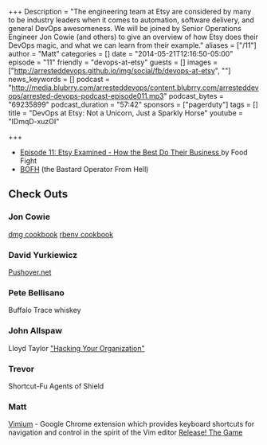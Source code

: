 +++
Description = "The engineering team at Etsy are considered by many to be industry leaders when it comes to automation, software delivery, and general DevOps awesomeness. We will be joined by Senior Operations Engineer Jon Cowie (and others) to give an overview of how Etsy does their DevOps magic, and what we can learn from their example."
aliases = ["/11"]
author = "Matt"
categories = []
date = "2014-05-21T12:16:50-05:00"
episode = "11"
friendly = "devops-at-etsy"
guests = []
images = ["http://arresteddevops.github.io/img/social/fb/devops-at-etsy", ""]
news_keywords = []
podcast = "http://media.blubrry.com/arresteddevops/content.blubrry.com/arresteddevops/arrested-devops-podcast-episode011.mp3"
podcast_bytes = "69235899"
podcast_duration = "57:42"
sponsors = ["pagerduty"]
tags = []
title = "DevOps at Etsy: Not a Unicorn, Just a Sparkly Horse"
youtube = "IDmqD-xuzOI"

+++

<ul>
	<li><a href="http://foodfightshow.org/2012/05/episode-11-etsy-examined-how-best-do.html" target="_blank">Episode 11: Etsy Examined - How the Best Do Their Business </a>by Food Fight</li>
	<li><a href="http://bofh.ntk.net/BOFH/" target="_blank">BOFH</a> (the Bastard Operator From Hell)</li>
</ul>

<h2>Check Outs</h2>
<h3>Jon Cowie</h3>
<a href="http://community.opscode.com/cookbooks/dmg">dmg cookbook</a>
<a href="http://community.opscode.com/cookbooks/rbenv">rbenv cookbook</a>
<h3>David Yurkiewicz</h3>
<a href="http://pushover.net">Pushover.net</a>
<h3>Pete Bellisano</h3>
Buffalo Trace whiskey
<h3>John Allspaw</h3>
Lloyd Taylor <a href="http://www.infoq.com/presentations/Hacking-Your-Organization">"Hacking Your Organization"</a>
<h3>Trevor</h3>
Shortcut-Fu
Agents of Shield
<h3>Matt</h3>
<a href="http://vimium.github.io/">Vimium</a> - Google Chrome extension which provides keyboard shortcuts for navigation and control in the spirit of the Vim editor
<a href="http://www.kickstarter.com/projects/627324241/release-the-game">Release! The Game</a>
